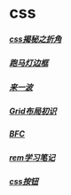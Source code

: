 # css

##### [css揭秘之折角](/css/css折角.md)
##### [跑马灯边框](/css/runBorder.md)
##### [来一波](/css/cssEffectsFlex.md)
##### [Grid布局初识](/css/grid.md)
##### [BFC](/css/css--BFC.md)
##### [rem学习笔记](/css/css--rem学习笔记.md)
##### [css按钮](/css/css-buttons.md)
